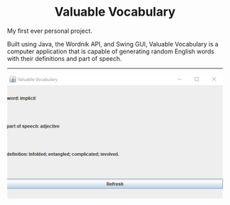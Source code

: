 <h1 align="center">Valuable Vocabulary</h1>
<p>My first ever personal project.</p>
<p>Built using Java, the Wordnik API, and Swing GUI, Valuable Vocabulary is a computer application that is capable of generating random English words with their definitions and part of speech.</p>

<hr>

<p align="center">
    <img align="center" src="/images/valuablevocabulary.jpg" </img> 
</p>
